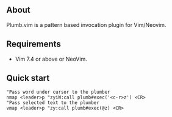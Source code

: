 ## About

Plumb.vim is a pattern based invocation plugin for Vim/Neovim.

## Requirements

* Vim 7.4 or above or NeoVim.

## Quick start

```.viml
"Pass word under cursor to the plumber
nmap <leader>p "zyiW:call plumb#exec('<c-r>z') <CR>
"Pass selected text to the plumber
vmap <leader>p "zy:call plumb#exec(@z) <CR>
```
